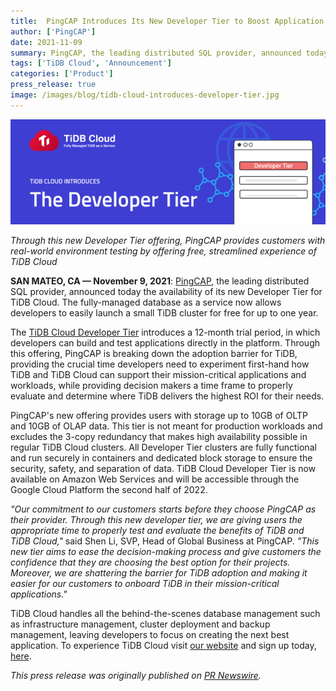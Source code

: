 ```yaml
---
title:  PingCAP Introduces Its New Developer Tier to Boost Application Innovation with TiDB Cloud
author: ['PingCAP']
date: 2021-11-09
summary: PingCAP, the leading distributed SQL provider, announced today the availability of its new Developer Tier for TiDB Cloud. The fully-managed database as a service now allows developers to easily launch a small TiDB cluster for free for up to one year..
tags: ['TiDB Cloud', 'Announcement']
categories: ['Product']
press_release: true
image: /images/blog/tidb-cloud-introduces-developer-tier.jpg
---
```


![TiDB Cloud Introduces Developer Tier](media/tidb-cloud-introduces-developer-tier.jpg)

_Through this new Developer Tier offering, PingCAP provides customers with real-world environment testing by offering free, streamlined experience of TiDB Cloud_

**SAN MATEO, CA — November 9, 2021**: [PingCAP](https://pingcap.com/), the leading distributed SQL provider, announced today the availability of its new Developer Tier for TiDB Cloud. The fully-managed database as a service now allows developers to easily launch a small TiDB cluster for free for up to one year. 

The [TiDB Cloud Developer Tier](https://get.pingcap.com/tidb-developer/) introduces a 12-month trial period, in which developers can build and test applications directly in the platform. Through this offering, PingCAP is breaking down the adoption barrier for TiDB, providing the crucial time developers need to experiment first-hand how TiDB and TiDB Cloud can support their mission-critical applications and workloads, while providing decision makers a time frame to properly evaluate and determine where TiDB delivers the highest ROI for their needs.

PingCAP's new offering provides users with storage up to 10GB of OLTP and 10GB of OLAP data. This tier is not meant for production workloads and excludes the 3-copy redundancy that makes high availability possible in regular TiDB Cloud clusters. All Developer Tier clusters are fully functional and run securely in containers and dedicated block storage to ensure the security, safety, and separation of data. TiDB Cloud Developer Tier is now available on Amazon Web Services and will be accessible through the Google Cloud Platform the second half of 2022. 

_"Our commitment to our customers starts before they choose PingCAP as their provider. Through this new developer tier, we are giving users the appropriate time to properly test and evaluate the benefits of TiDB and TiDB Cloud,"_ said Shen Li, SVP, Head of Global Business at PingCAP. _"This new tier aims to ease the decision-making process and give customers the confidence that they are choosing the best option for their projects. Moreover, we are shattering the barrier for TiDB adoption and making it easier for our customers to onboard TiDB in their mission-critical applications."_

TiDB Cloud handles all the behind-the-scenes database management such as infrastructure management, cluster deployment and backup management, leaving developers to focus on creating the next best application. To experience TiDB Cloud visit [our website](https://get.pingcap.com/tidb-developer/) and sign up today, [here](https://tidbcloud.com/signup).

_This press release was originally published on [PR Newswire](https://www.prnewswire.com/news-releases/pingcap-introduces-its-new-developer-tier-to-boost-application-innovation-with-tidb-cloud-301419184.html)._

